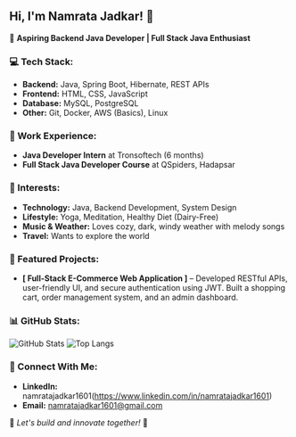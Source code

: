 ## Hi, I'm Namrata Jadkar! 👋

🚀 **Aspiring Backend Java Developer | Full Stack Java Enthusiast**   

### 💻 Tech Stack:
- **Backend:** Java, Spring Boot, Hibernate, REST APIs
- **Frontend:** HTML, CSS, JavaScript
- **Database:** MySQL, PostgreSQL
- **Other:** Git, Docker, AWS (Basics), Linux

### 📌 Work Experience:
- **Java Developer Intern** at Tronsoftech (6 months)
- **Full Stack Java Developer Course** at QSpiders, Hadapsar

### 🌱 Interests:
- **Technology:** Java, Backend Development, System Design
- **Lifestyle:**  Yoga, Meditation, Healthy Diet (Dairy-Free)
- **Music & Weather:** Loves cozy, dark, windy weather with melody songs 
- **Travel:** Wants to explore the world

### 📌 Featured Projects:
- **[ Full-Stack E-Commerce Web Application
]** – Developed RESTful APIs, user-friendly UI, and secure authentication using JWT.
Built a shopping cart, order management system, and an admin dashboard.

### 📊 GitHub Stats:
![GitHub Stats](https://github-readme-stats.vercel.app/api?username=namratajadkar&show_icons=true&theme=radical)
![Top Langs](https://github-readme-stats.vercel.app/api/top-langs/?username=namratajadkar&layout=compact&theme=radical)

### 🤝 Connect With Me:
- **LinkedIn:** namratajadkar1601(https://www.linkedin.com/in/namratajadkar1601)
- **Email:** namratajadkar1601@gmail.com 

📌 *Let's build and innovate together!* 🚀

